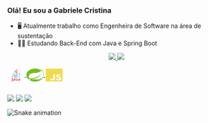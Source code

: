 ### Olá! Eu sou a Gabriele Cristina



- 🖥️ Atualmente trabalho como Engenheira de Software na área de sustentação
- 🧑‍🎓 Estudando Back-End com Java e Spring Boot

<div align="center">
  <a href="https://github.com/gabrielecristina">
  <img height="180em" src="https://github-readme-stats.vercel.app/api?username=gabrielecristina&show_icons=true&theme=dracula&include_all_commits=true&count_private=true"/>
  <img height="180em" src="https://github-readme-stats.vercel.app/api/top-langs/?username=gabrielecristina&layout=compact&langs_count=7&theme=dracula"/>
</div>


<div style="display: inline_block"><br>
<link rel="stylesheet" href="https://cdn.jsdelivr.net/gh/devicons/devicon@v2.15.1/devicon.min.css">

  <img align="center" alt="Rafa-Csharp" height="30" width="40" src="https://github.com/devicons/devicon/blob/master/icons/java/java-original-wordmark.svg">
  <img align="center" alt="Rafa-Csharp" height="30" width="40" src="https://github.com/devicons/devicon/blob/master/icons/spring/spring-original.svg">
  <img align="center" alt="Rafa-Js" height="30" width="40" src="https://raw.githubusercontent.com/devicons/devicon/master/icons/javascript/javascript-plain.svg">
  
</div>

##

<div> 
 <a href="https://www.linkedin.com/in/gabriele-cristina-877920184/" target="_blank"><img src="https://img.shields.io/badge/-LinkedIn-%230077B5?style=for-the-badge&logo=linkedin&logoColor=white" target="_blank"></a> 
  <a href = "mailto:gabrielecristina.dev@gmail.com"><img src="https://img.shields.io/badge/Gmail-D14836?style=for-the-badge&logo=gmail&logoColor=white" target="_blank"></a>
   <a href="https://discord.gg/yeUrnnjjpb" target="_blank"><img src="https://img.shields.io/badge/Discord-7289DA?style=for-the-badge&logo=discord&logoColor=white" target="_blank"></a> 
 
   ![Snake animation](https://github.com/gabrielecristina/gabrielecristina/blob/output/github-contribution-grid-snake.svg)
 
</div>
